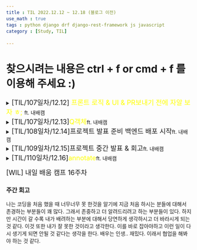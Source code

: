 ```yaml
---
title : TIL 2022.12.12 ~ 12.18 (블로그 이전)
use_math : true
tags : python django drf django-rest-framework js javascript
category : [Study, TIL]

---
```

찾으시려는 내용은 ctrl + f or cmd + f 를 이용해 주세요 :)
=====




<details>
<summary><span style = "font-size : 1.3em;">[TIL/107일차/12.12]<span style="color : yellow;"> 프론트 로직 & UI & PR보내기 전에 자알 보자 ㅎ; </span></span>ft. 내배캠</summary>
<div markdown ="1">

<img src="/images/핸즈업ui.png" width="600" />


프로젝트 마무리 단계에 있어서 스타일이나 자잘한 수정을 보고 있다. 디자인에 감각이 없기도하고 JS를 검색을 통해서 바로바로 적용을 하면서 하다보니 코드가 정갈하지 않은 점과 백엔드에 집중하지 못하는 점이 아쉽지만, 출시할 생각에 모든 재미있다. 

- 오늘 실수한 것은 pr을 보낼 때 개인 정보가 담겨있는 것을 보내 지울 수는 없다는 것을 알았다.
- 비밀키를 서비스에서 지우면 되지만 나의 번호가 남아있어 조금은 찝찝하긴 하다.
- 심지어 내가 팀원분께 그거 보내지 말라고 했는데도 없이 보냈다고 착각을 하여서 머지를 해버렸당 ㅎㅎ.. 잘 확인하자!


</div>    
</details>


<details>
<summary><span style = "font-size : 1.3em;">[TIL/107일차/12.13]<span style="color : yellow;">Q객체</span></span>ft. 내배캠</summary>
<div markdown ="1">

Q객체 장고 orm 쿼리문처럼 쓰고 싶을 때 사용할 수 있다.
and의 경우에는 &가 있다.
&=는 where의 and조건이고
|=는 wherer의 or조건이다.

```python
q = Q(status = True) | Q(status = None)
recommend_goods = self.get_queryset().filter(q).annotate(participants_count = Count('auctionparticipant')).order_by('-participants_count')[:10]
serializer = GoodsListSerializer(recommend_goods, many = True, context = self.get_serializer_context())
```

</div>    
</details>


<details>
<summary><span style = "font-size : 1.3em;">[TIL/108일차/12.14]<span>프로젝트 발표 준비 백엔드 배포 시작</span></span>ft. 내배캠</summary>
<div markdown ="1">

회고
- docker와 nginx를 미리 공부하지 않고 배포를 시작하는 단계다 보니 꽤 힘들었다. 기본적인 백엔들 배포는 가능하더라도 다른 컨테이너 간의 연결이라던가 기본적인 것이 많이 안들어왔다. 그래서 여기에 조금 더 공부를 해보면 좋고 재밌을 것 같다는 생각을 했다. 또한 발표를 위해서 준비할 것이 꽤 많아 집중을 하느라 TIL에 조금 소홀하긴하다.

</div>    
</details>


<details>
<summary><span style = "font-size : 1.3em;">[TIL/109일차/12.15]<span>프로젝트 중간 발표 & 회고</span></span>ft. 내배캠</summary>
<div markdown ="1">

<img src="/images/깃허브프로젝트.png" width="600" />

프로젝트 중간 발표가 끝나고 이제 배포와 피드백을 받고 프로젝트를 보완하고 발전하려는 작업을 남기고 있었고 더 나은 협업을 위해서 깃허브의 프로젝트를 활용하자고 하였다. 서로의 이슈에 대해서 논의할 수 있고 얼마나 진행됐는지와 어떤 방식으로하면 좋을 지에 대해서 논의 할 수 있는 것이 마음에 들어서 제안을 하였고 다행스럽게도 좋게 봐주셨다.

</div>    
</details>


<details>
<summary><span style = "font-size : 1.3em;">[TIL/110일차/12.16]<span style="color : yellow;">annotate</span></span>ft. 내배캠</summary>
<div markdown ="1">

annotate를 활용한다면 기존에 있던 컬럼에 내가 원하는 컬럼을 추가하여 볼 수 있다.
나는 두개의 테이블에서 다른 하나를 참조하는 개수에 대해서 알아내기 위해서 사용하였고 좀 더 자게한 것은 추후에 포스팅할 계획이다.
```python
q = Q(status = True) | Q(status = None)
recommend_goods = self.get_queryset().filter(q).annotate(participants_count = Count('auctionparticipant')).order_by('-participants_count')[:10]
serializer = GoodsListSerializer(recommend_goods, many = True, context = self.get_serializer_context())

return Response(data = serializer.data, status=status.HTTP_200_OK)
```
이것을 사용함으로써 원래 Goods query_set에는 참여자 수라는 컬럼이 없었지만 annotate를 사용하여 참여자 수를 가져올 수 있었다.

</div>    
</details>



<span style = "font-size : 1.3em;">[WIL] 내일 배움 캠프 16주차</span>
<div markdown ="1">

### 주간 회고
나는 코딩을 처음 했을 때 너무너무 못 한것을 알기에 지금 처음 하시는 분들에 대해서 존경하는 부분들이 꽤 많다. 그래서 존중하고 더 알려드리려고 하는 부분들이 있다. 하지만 시간이 갈 수록 내가 배려하는 부분에 대해서 당연하게 생각하시고 더 바라시게 되는 것 같다. 이것 또한 내가 잘 못한 것이라고 생각한다. 이를 바로 잡아야하고 이런 일이 다시 생기게 되면 안될 것 같다는 생각을 한다. 배우는 인생.. 재밌다. 이래서 협업을 해봐야 하는 것 같다.


</div>    